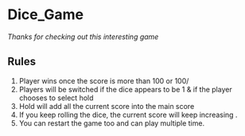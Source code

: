 # Dice_Game
_Thanks for checking out this interesting game_
## Rules
1. Player wins once the score is more than 100 or 100/
2. Players will be switched if the dice appears to be 1 & if the player chooses to select hold
3. Hold will add all the current score into the main score
4. If you keep rolling the dice, the current score will keep increasing .
5. You can restart the game too and can play multiple time.
